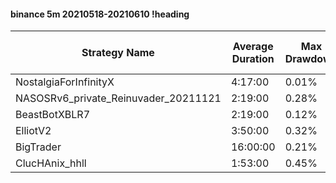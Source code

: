 #### binance 5m 20210518-20210610 !heading
| Strategy Name                        | Average Duration | Max Drawdown | Average Profit | Cum Profit | Tot Profit USDT | Trade Count | Win Rate |
| ------------------------------------ | ---------------- | ------------ | -------------- | ---------- | --------------- | ----------- | -------- |
| NostalgiaForInfinityX                | 4:17:00          | 0.01%        | 2.73%          | 426.37%    | 81              | 156         | 99.36%   |
| NASOSRv6_private_Reinuvader_20211121 | 2:19:00          | 0.28%        | 0.49%          | 161.29%    | 22.01           | 326         | 84.66%   |
| BeastBotXBLR7                        | 2:19:00          | 0.12%        | 0.31%          | 63.47%     | 10              | 203         | 67.49%   |
| ElliotV2                             | 3:50:00          | 0.32%        | 0.76%          | 311.92%    | 65.87           | 412         | 84.71%   |
| BigTrader                            | 16:00:00         | 0.21%        | 0.65%          | 56.54%     | 15.35           | 87          | 91.95%   |
| ClucHAnix_hhll                       | 1:53:00          | 0.45%        | 0.02%          | 8.28%      | -4.4            | 500         | 83.60%   |